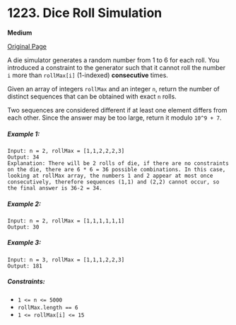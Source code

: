 # 1223. Dice Roll Simulation

**Medium**

[Original Page](https://leetcode.com/problems/dice-roll-simulation/)

A die simulator generates a random number from 1 to 6 for each roll. You introduced a constraint to the generator such that it cannot roll the number `i` more than `rollMax[i]` (1-indexed) __consecutive__ times. 

Given an array of integers `rollMax` and an integer `n`, return the number of distinct sequences that can be obtained with exact `n` rolls.

Two sequences are considered different if at least one element differs from each other. Since the answer may be too large, return it modulo `10^9 + 7`.

##### Example 1:
```
Input: n = 2, rollMax = [1,1,2,2,2,3]
Output: 34
Explanation: There will be 2 rolls of die, if there are no constraints on the die, there are 6 * 6 = 36 possible combinations. In this case, looking at rollMax array, the numbers 1 and 2 appear at most once consecutively, therefore sequences (1,1) and (2,2) cannot occur, so the final answer is 36-2 = 34.
```

##### Example 2:
```
Input: n = 2, rollMax = [1,1,1,1,1,1]
Output: 30
```

##### Example 3:
```
Input: n = 3, rollMax = [1,1,1,2,2,3]
Output: 181
```

##### Constraints:
- `1 <= n <= 5000`
- `rollMax.length == 6`
- `1 <= rollMax[i] <= 15`

